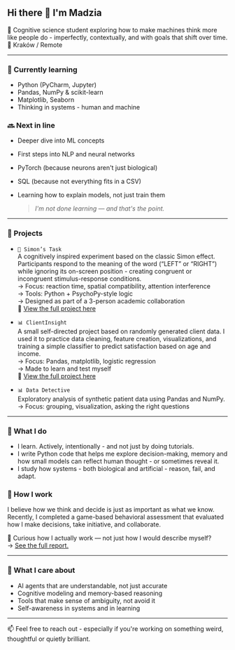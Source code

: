 ## Hi there 👋 I'm Madzia

🧠 Cognitive science student exploring how to make machines think more like people do - imperfectly, contextually, and with goals that shift over time.  
📍 Kraków / Remote

---

### 🌱 Currently learning
- Python (PyCharm, Jupyter)  
- Pandas, NumPy & scikit-learn  
- Matplotlib, Seaborn  
- Thinking in systems - human and machine

### 🔜 Next in line
- Deeper dive into ML concepts
- First steps into NLP and neural networks 
- PyTorch (because neurons aren't just biological)
- SQL (because not everything fits in a CSV)
- Learning how to explain models, not just train them

  > *I'm not done learning — and that's the point.*

---

### 🧪 Projects

- `🧠 Simon’s Task`  
  A cognitively inspired experiment based on the classic Simon effect. Participants respond to the meaning of the word (“LEFT” or “RIGHT”) while ignoring its on-screen position - creating congruent or incongruent stimulus-response conditions.  
  → Focus: reaction time, spatial compatibility, attention interference  
  → Tools: Python + PsychoPy-style logic  
  → Designed as part of a 3-person academic collaboration  
  🔗 [View the full project here](https://github.com/mhomel/simons-task-experiment)

- `📊 ClientInsight`  
  A small self-directed project based on randomly generated client data. I used it to practice data cleaning, feature creation, visualizations, and training a simple classifier to predict satisfaction based on age and income.  
  → Focus: Pandas, matplotlib, logistic regression  
  → Made to learn and test myself  
  🔗 [View the full project here](https://github.com/ma\homel/client_insight)

- `📊 Data Detective`  
  Exploratory analysis of synthetic patient data using Pandas and NumPy.  
  → Focus: grouping, visualization, asking the right questions

---

### 💭 What I do

- I learn. Actively, intentionally - and not just by doing tutorials.  
- I write Python code that helps me explore decision-making, memory and how small models can reflect human thought - or sometimes reveal it.  
- I study how systems - both biological and artificial - reason, fail, and adapt.


### 🧩 How I work

I believe how we think and decide is just as important as what we know.  
Recently, I completed a game-based behavioral assessment that evaluated how I make decisions, take initiative, and collaborate.

🧠 Curious how I actually work — not just how I would describe myself?  
→ [See the full report.](https://github.com/mhomel/how-i-work)


---

### 🧠 What I care about

- AI agents that are understandable, not just accurate  
- Cognitive modeling and memory-based reasoning  
- Tools that make sense of ambiguity, not avoid it  
- Self-awareness in systems and in learning

---

📫 Feel free to reach out - especially if you're working on something weird, thoughtful or quietly brilliant.

